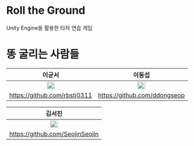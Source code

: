 Roll the Ground
============
Unity Engine을 활용한 타자 연습 게임

# 똥 굴리는 사람들

|                                         이균서                                       |                                         이동섭                                         |
| :------------------------------------------------------------------------------------: | :------------------------------------------------------------------------------------: |
| <img src="https://avatars1.githubusercontent.com/u/48322716?s=460&v=4" width="30%"></img> | <img src="https://avatars3.githubusercontent.com/u/67463603?s=460&v=4" width="30%"></img> |
|                                https://github.com/rbstj0311                               |                               https://github.com/ddongseop                               |

|                                                             김서진                                                                   |
| :----------------------------------------------------------------------------------------------------------------------------------: |
| <img src="https://avatars0.githubusercontent.com/u/48249505?s=400&u=205a299a022725da6a76108d1d0a53f84b73e85b&v=4" width="30%"></img> |
|                                                   https://github.com/SeojinSeojin                                                    |
